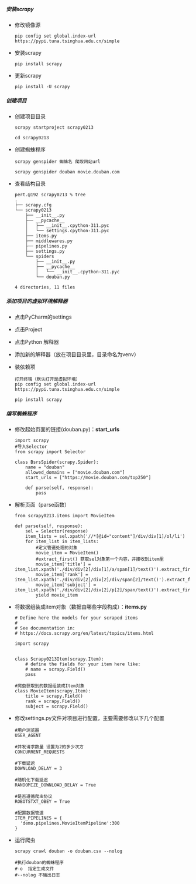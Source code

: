 ##### 安装scrapy

- 修改镜像源

  ```
  pip config set global.index-url https://pypi.tuna.tsinghua.edu.cn/simple
  ```

- 安装scrapy

  ```
  pip install scrapy
  ```

- 更新scrapy

  ```
  pip install -U scrapy
  ```



##### 创建项目

- 创建项目目录

  ```
  scrapy startproject scrapy0213
  
  cd scrapy0213
  ```

- 创建蜘蛛程序

  ```
  scrapy genspider 蜘蛛名 爬取网站url
  
  scrapy genspider douban movie.douban.com
  ```

- 查看结构目录

  ```
  pert.@192 scrapy0213 % tree
  .
  ├── scrapy.cfg
  └── scrapy0213
      ├── __init__.py
      ├── __pycache__
      │   ├── __init__.cpython-311.pyc
      │   └── settings.cpython-311.pyc
      ├── items.py
      ├── middlewares.py
      ├── pipelines.py
      ├── settings.py
      └── spiders
          ├── __init__.py
          ├── __pycache__
          │   └── __init__.cpython-311.pyc
          └── douban.py
  
  4 directories, 11 files
  ```



##### 添加项目的虚拟环境解释器

- 点击PyCharm的settings

- 点击Project

- 点击Python 解释器

- 添加新的解释器（放在项目目录里，目录命名为venv）

- 装依赖项

  ```
  打开终端（默认打开是虚拟环境）
  pip config set global.index-url https://pypi.tuna.tsinghua.edu.cn/simple
  
  pip install scrapy
  ```

  

##### 编写蜘蛛程序

- 修改起始页面的链接(douban.py)：**start_urls**

  ```
  import scrapy
  #导入Selector
  from scrapy import Selector
  
  class BsrsSpider(scrapy.Spider):
      name = "douban"
      allowed_domains = ["movie.douban.com"]
      start_urls = ["https://movie.douban.com/top250"]
  
      def parse(self, response):
          pass
  ```

- 解析页面（parse函数）

  ```
  from scrapy0213.items import MovieItem
  
  def parse(self, response):
      sel = Selector(response)
      item_lists = sel.xpath('//*[@id="content"]/div/div[1]/ol/li')
      for item_list in item_lists:
          #定义管道处理的对象
          movie_item = MovieItem()
          #extract_first() 获取sel对象第一个内容，并接收到item里
          movie_item['title'] = item_list.xpath('./div/div[2]/div[1]/a/span[1]/text()').extract_first()
          movie_item['rank'] = item_list.xpath('./div/div[2]/div[2]/div/span[2]/text()').extract_first()
          movie_item['subject'] = item_list.xpath('./div/div[2]/div[2]/p[2]/span/text()').extract_first()
          yield movie_item
  ```

- 将数据组装成item对象（数据由哪些字段构成）：**items.py**

  ```
  # Define here the models for your scraped items
  #
  # See documentation in:
  # https://docs.scrapy.org/en/latest/topics/items.html
  
  import scrapy
  
  
  class Scrapy0213Item(scrapy.Item):
      # define the fields for your item here like:
      # name = scrapy.Field()
      pass
  
  #爬虫获取到的数据组装成Item对象
  class MovieItem(scrapy.Item):
      title = scrapy.Field()
      rank = scrapy.Field()
      subject = scrapy.Field()
  ```

- 修改settings.py文件对项目进行配置，主要需要修改以下几个配置

  ```
  #用户浏览器
  USER_AGENT
  
  #并发请求数量 设置为2的多少次方
  CONCURRENT_REQUESTS
  
  #下载延迟
  DOWNLOAD_DELAY = 3
  
  #随机化下载延迟
  RANDOMIZE_DOWNLOAD_DELAY = True
  
  #是否遵循爬虫协议
  ROBOTSTXT_OBEY = True
  
  #配置数据管道
  ITEM_PIPELINES = {
  	'demo.pipelines.MovieItemPipeline':300
  }
  ```

- 运行爬虫

  ```
  scrapy crawl douban -o douban.csv --nolog
  
  #执行douban的蜘蛛程序
  #-o  指定生成文件
  #--nolog 不输出日志
  ```

  

